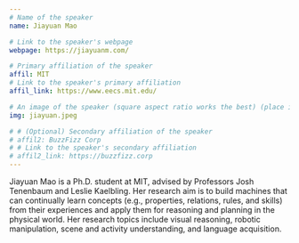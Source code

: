 ```yaml
---
# Name of the speaker
name: Jiayuan Mao

# Link to the speaker's webpage
webpage: https://jiayuanm.com/

# Primary affiliation of the speaker
affil: MIT
# Link to the speaker's primary affiliation
affil_link: https://www.eecs.mit.edu/

# An image of the speaker (square aspect ratio works the best) (place in the `assets/img/speakers` directory)
img: jiayuan.jpeg

# # (Optional) Secondary affiliation of the speaker
# affil2: BuzzFizz Corp
# # Link to the speaker's secondary affiliation 
# affil2_link: https://buzzfizz.corp
---
```


<!-- Whatever you write below will show up as the speaker's bio -->

Jiayuan Mao is a Ph.D. student at MIT, advised by Professors Josh Tenenbaum and Leslie Kaelbling. Her research aim is to build machines that can continually learn concepts (e.g., properties, relations, rules, and skills) from their experiences and apply them for reasoning and planning in the physical world. Her research topics include visual reasoning, robotic manipulation, scene and activity understanding, and language acquisition.
